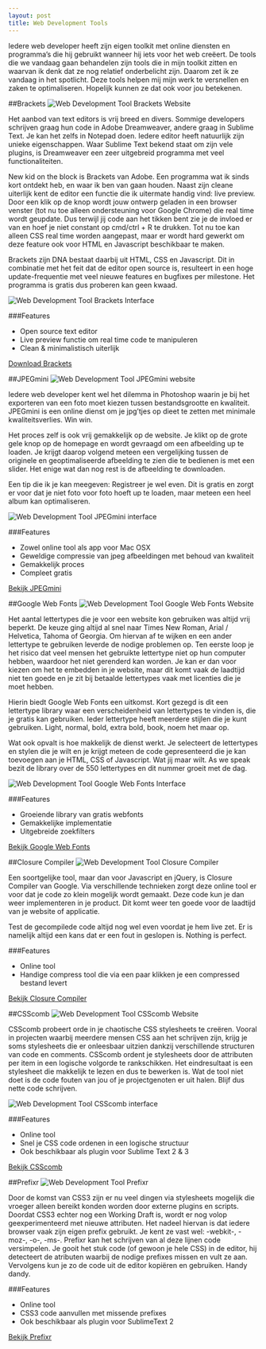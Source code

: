 ```yaml
---
layout: post
title: Web Development Tools
---
```


Iedere web developer heeft zijn eigen toolkit met online diensten en programma’s die hij gebruikt wanneer hij iets voor het web creëert. De tools die we vandaag gaan behandelen zijn tools die in mijn toolkit zitten en waarvan ik denk dat ze nog relatief onderbelicht zijn. Daarom zet ik ze vandaag in het spotlicht. Deze tools helpen mij mijn werk te versnellen en zaken te optimaliseren. Hopelijk kunnen ze dat ook voor jou betekenen.


##Brackets
<img src="{{ site.baseurl }}/images/web-development-tools-brackets-website.png" alt="Web Development Tool Brackets Website"/>

Het aanbod van text editors is vrij breed en divers. Sommige developers schrijven graag hun code in Adobe Dreamweaver, andere graag in Sublime Text. Je kan het zelfs in Notepad doen. Iedere editor heeft natuurlijk zijn unieke eigenschappen. Waar Sublime Text bekend staat om zijn vele plugins, is Dreamweaver een zeer uitgebreid programma met veel functionaliteiten. 

New kid on the block is Brackets van Adobe. Een programma wat ik sinds kort ontdekt heb, en waar ik ben van gaan houden. Naast zijn cleane uiterlijk kent de editor een functie die ik uitermate handig vind: live preview. Door een klik op de knop wordt jouw ontwerp geladen in een browser venster (tot nu toe alleen ondersteuning voor Google Chrome) die real time wordt geupdate. Dus terwijl jij code aan het tikken bent zie je de invloed er van en hoef je niet constant op cmd/ctrl + R te drukken. Tot nu toe kan alleen CSS real time worden aangepast, maar er wordt hard gewerkt om deze feature ook voor HTML en Javascript beschikbaar te maken. 

Brackets zijn DNA bestaat daarbij uit HTML, CSS en Javascript. Dit in combinatie met het feit dat de editor open source is, resulteert in een hoge update-frequentie met veel nieuwe features en bugfixes per milestone. Het programma is gratis dus proberen kan geen kwaad.

<img src="{{ site.baseurl }}/images/web-development-tools-brackets-interface.png" alt="Web Development Tool Brackets Interface"/>


###Features
- Open source text editor
- Live preview functie om real time code te manipuleren
- Clean & minimalistisch uiterlijk

[Download Brackets](http://brackets.io/)


##JPEGmini
<img src="{{ site.baseurl }}/images/web-development-tools-jpegmini-website.png" alt="Web Development Tool JPEGmini website"/>

Iedere web developer kent wel het dilemma in Photoshop waarin je bij het exporteren van een foto moet kiezen tussen bestandsgrootte en kwaliteit. JPEGmini is een online dienst om je jpg’tjes op dieet te zetten met minimale kwaliteitsverlies. Win win.  

Het proces zelf is ook vrij gemakkelijk op de website. Je klikt op de grote gele knop op de homepage en wordt gevraagd om een afbeelding up te loaden. Je krijgt daarop volgend meteen een vergelijking tussen de originele en geoptimaliseerde afbeelding te zien die te bedienen is met een slider. Het enige wat dan nog rest is de afbeelding te downloaden.

Een tip die ik je kan meegeven: Registreer je wel even. Dit is gratis en zorgt er voor dat je niet foto voor foto hoeft up te loaden, maar meteen een heel album kan optimaliseren. 

<img src="{{ site.baseurl }}/images/web-development-tools-jpegmini-interface.png" alt="Web Development Tool JPEGmini interface"/>

###Features
- Zowel online tool als app voor Mac OSX
- Geweldige compressie van jpeg afbeeldingen met behoud van kwaliteit
- Gemakkelijk proces 
- Compleet gratis

[Bekijk JPEGmini](www.jpegmini.com)


##Google Web Fonts
<img src="{{ site.baseurl }}/images/web-development-tools-google-web-fonts-website.png" alt="Web Development Tool Google Web Fonts Website"/>

Het aantal lettertypes die je voor een website kon gebruiken was altijd vrij beperkt. De keuze ging altijd al snel naar Times New Roman, Arial / Helvetica, Tahoma of Georgia. Om hiervan af te wijken en een ander lettertype  te gebruiken leverde de nodige problemen op. Ten eerste loop je het risico dat veel mensen het gebruikte lettertype niet op hun computer hebben, waardoor het niet gerenderd kan worden. Je kan er dan voor kiezen om het te embedden in je website, maar dit komt vaak de laadtijd niet ten goede en je zit bij betaalde lettertypes vaak met licenties die je moet hebben.

Hierin biedt Google Web Fonts een uitkomst. Kort gezegd is dit een lettertype library waar een verscheidenheid van lettertypes te vinden is, die je gratis kan gebruiken. Ieder lettertype heeft meerdere stijlen die je kunt gebruiken. Light, normal, bold, extra bold, book, noem het maar op. 

Wat ook opvalt is hoe makkelijk de dienst werkt. Je selecteert de lettertypes en stylen die je wilt en je krijgt meteen de code gepresenteerd die je kan toevoegen aan je HTML, CSS of Javascript. Wat jij maar wilt. As we speak bezit de library over de 550 lettertypes en dit nummer groeit met de dag. 

<img src="{{ site.baseurl }}/images/web-development-tools-google-web-fonts-interface.png" alt="Web Development Tool Google Web Fonts Interface"/>

###Features
- Groeiende library van gratis webfonts
- Gemakkelijke implementatie
- Uitgebreide zoekfilters


[Bekijk Google Web Fonts](www.google.com/webfonts)


##Closure Compiler
<img src="{{ site.baseurl }}/images/web-development-tools-closure-compiler.png" alt="Web Development Tool Closure Compiler"/>

Een soortgelijke tool, maar dan voor Javascript en jQuery, is Closure Compiler van Google. Via verschillende technieken zorgt deze online tool er voor dat je code zo klein mogelijk wordt gemaakt. Deze code kun je dan weer implementeren in je product. Dit komt weer ten goede voor de laadtijd van je website of applicatie.

Test de gecompilede code altijd nog wel even voordat je hem live zet. Er is namelijk altijd een kans dat er een fout in geslopen is. Nothing is perfect.

###Features
- Online tool
- Handige compress tool die via een paar klikken je een compressed bestand levert

[Bekijk Closure Compiler](www.closure-compiler.appspot.com)


##CSScomb
<img src="{{ site.baseurl }}/images/web-development-tools-csscomb-website.png" alt="Web Development Tool CSScomb Website"/>

CSScomb probeert orde in je chaotische CSS stylesheets te creëren. Vooral in projecten waarbij meerdere mensen CSS aan het schrijven zijn, krijg je soms stylesheets die er onleesbaar uitzien dankzij verschillende structuren van code en comments. CSScomb ordent je stylesheets door de attributen per item in een logische volgorde te rankschikken. Het eindresultaat is een stylesheet die makkelijk te lezen en dus te bewerken is. Wat de tool niet doet is de code fouten van jou of je projectgenoten er uit halen. Blijf dus nette code schrijven. 

<img src="{{ site.baseurl }}/images/web-development-tools-csscomb-interface.png" alt="Web Development Tool CSScomb interface"/>

###Features
- Online tool
- Snel je CSS code ordenen in een logische structuur
- Ook beschikbaar als plugin voor Sublime Text 2 & 3


[Bekijk CSScomb](www.csscomb.com)


##Prefixr
<img src="{{ site.baseurl }}/images/web-development-tools-prefixr.png" alt="Web Development Tool Prefixr"/>

Door de komst van CSS3 zijn er nu veel dingen via stylesheets mogelijk die vroeger alleen bereikt konden worden door externe plugins en scripts. Doordat CSS3 echter nog een Working Draft is, wordt er nog volop geexperimenteerd met nieuwe attributen. Het nadeel hiervan is dat iedere browser vaak zijn eigen prefix gebruikt. Je kent ze vast wel: -webkit-, -moz-, -o-, -ms-. Prefixr kan het schrijven van al deze lijnen code versimpelen. Je gooit het stuk code (of gewoon je hele CSS) in de editor, hij detecteert de atributen waarbij de nodige prefixes missen en vult ze aan. Vervolgens kun je zo de code uit de editor kopiëren en gebruiken. Handy dandy.

###Features
- Online tool
- CSS3 code aanvullen met missende prefixes
- Ook beschikbaar als plugin voor SublimeText 2

[Bekijk Prefixr](www.prefixr.com)









